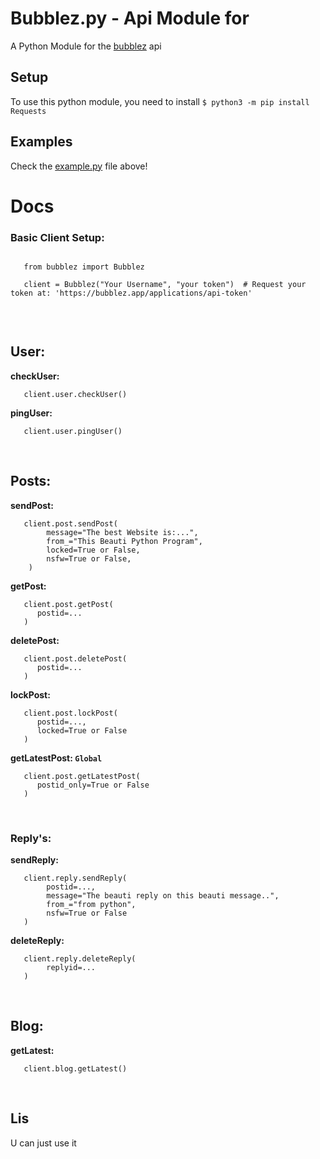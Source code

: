 # Bubblez.py - Api Module for 
A Python Module for the [bubblez](https://bubblez.app) api

## Setup
To use this python module, you need to install ```$ python3 -m pip install Requests ```


## Examples
Check the [example.py](examples.py) file above!


# Docs
### Basic Client Setup:
```python3
   
   from bubblez import Bubblez 
   
   client = Bubblez("Your Username", "your token")  # Request your token at: 'https://bubblez.app/applications/api-token'
    
```

<br>

## User: 
<b>checkUser:</b>
```python3
   client.user.checkUser()
```

<b>pingUser:</b>
```python3
   client.user.pingUser()
```

<br>

## Posts:
<b>sendPost:</b> 
```python3
   client.post.sendPost(
        message="The best Website is:...",
        from_="This Beauti Python Program",
        locked=True or False,
        nsfw=True or False,
    )
```

<b>getPost:</b>
```python3
   client.post.getPost(
      postid=...
   )
```

<b>deletePost:</b>
```python3
   client.post.deletePost(
      postid=...
   )
```

<b>lockPost:</b>
```python3
   client.post.lockPost(
      postid=..., 
      locked=True or False
   )
```

<b>getLatestPost:   ``Global``</b>
```python3
   client.post.getLatestPost(
      postid_only=True or False
   )
```

<br>

### Reply's: 
<b>sendReply:</b>
```python3
   client.reply.sendReply(
        postid=..., 
        message="The beauti reply on this beauti message..", 
        from_="from python", 
        nsfw=True or False
   )
```

<b>deleteReply:</b>
```python3
   client.reply.deleteReply(
        replyid=...
   )
```
   
<br>
   
## Blog:
<b>getLatest:</b>
```python3
   client.blog.getLatest()
 ```

<br>

## Lis
U can just use it

